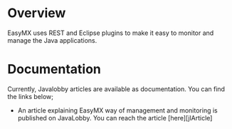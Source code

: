 # Overview
EasyMX uses REST and Eclipse plugins to make it easy to monitor and manage the Java applications.

# Documentation
Currently, Javalobby articles are available as documentation. You can find the links below;

  - An article explaining EasyMX way of management and monitoring is published on JavaLobby. You can reach the article [here][jlArticle]

